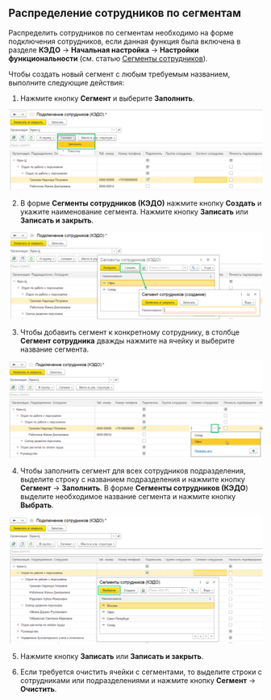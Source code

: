 ## **Распределение сотрудников по сегментам**

Распределить сотрудников по сегментам необходимо на форме подключения сотрудников, если данная функция была включена в разделе **КЭДО** → **Начальная настройка** → **Настройки функциональности**  (см. статью [Сегменты сотрудников](/ru/1C/user/functionality_settings#segmenty_sotrudnikov)). 

Чтобы создать новый сегмент с любым требуемым названием, выполните следующие действия:

1. Нажмите кнопку **Сегмент** и выберите **Заполнить**.

![](./assets/segment_create.png)

2. В форме **Сегменты сотрудников (КЭДО)** нажмите кнопку **Создать** и укажите наименование сегмента. Нажмите кнопку **Записать** или **Записать и закрыть**.

![](./assets/segment_name.png)

3.  Чтобы добавить сегмент к конкретному сотруднику, в столбце **Сегмент сотрудника** дважды нажмите на ячейку и выберите название сегмента.

![](./assets/segment_employee.png)

4. Чтобы заполнить сегмент для всех сотрудников подразделения, выделите строку с названием подразделения и нажмите кнопку **Сегмент** → **Заполнить**. В форме **Сегменты сотрудников (КЭДО**) выделите необходимое название сегмента и нажмите кнопку **Выбрать**.

![](./assets/segment_employees.png)

5. Нажмите кнопку **Записать** или **Записать и закрыть**.

6. Если требуется очистить ячейки с сегментами, то выделите строки с сотрудниками или подразделениями и нажмите кнопку **Сегмент** → **Очистить**.